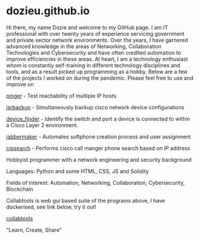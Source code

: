 # dozieu.github.io


Hi there, my name Dozie and welcome to my GitHub page. I am IT professional with over twenty years of experience servicing government and private sector network environments. Over the years, I have garnered advanced knowledge in the areas of Networking, Collaboration Technologies and Cybersecurity and have often credited automation to improve efficiencies in these areas. 
At heart, I am a technology enthusiast whom is constantly self-training in different technology disciplines and tools, and as a result picked up programming as a hobby. Below are a few of the projects I worked on during the pandemic. Please feel free to use and improve on



<a href="https://github.com/dozieu/pinger">pinger</a> - Test reachability of multiple IP hosts

<a href="https://github.com/dozieu/isrbackup">isrbackup</a> - Simultaneously backup cisco network device configurations

<a href="https://github.com/dozieu/device_finder">device_finder</a> - Identify the switch and port a device is connected to within a Cisco Layer 2 environment.

<a href="https://github.com/dozieu/jabbermaker">jabbermaker</a> - Automates softphone creation process and user assignment

<a href="https://github.com/dozieu/cipsearch">cipsearch</a> - Performs cisco call manger phone search based on IP address


Hobbyist programmer with a network engineering and security background

Languages: Python and some HTML, CSS, JS and Solidity

Fields of interest: Automation, Networking, Collaboration, Cybersecurity, Blockchain

Collabtools is web gui based suite of the programs above, I have dockerised, see link below, try it out!

<a href="https://hub.docker.com/r/dozieu/collabtools-v01">collabtools</a>

"Learn, Create, Share"
